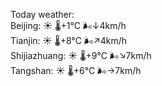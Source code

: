 Today weather:  
Beijing: ☀️   🌡️+1°C 🌬️↓4km/h  
Tianjin: ☀️   🌡️+8°C 🌬️↗4km/h  
Shijiazhuang: ☀️   🌡️+9°C 🌬️↘7km/h  
Tangshan: ☀️   🌡️+6°C 🌬️→7km/h  
